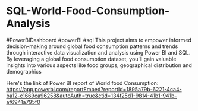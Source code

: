 # SQL-World-Food-Consumption-Analysis
#PowerBIDashboard #powerBI #sql
This project aims to empower informed decision-making around global food consumption patterns and trends through interactive data visualization and analysis using Power BI and SQL. By leveraging a global food consumption dataset, you'll gain valuable insights into various aspects like food groups, geographical distribution and demographics

Here's the link of Power BI report of World food Consumption:
https://app.powerbi.com/reportEmbed?reportId=1895a79b-6221-4ca4-ba12-c1669ca96258&autoAuth=true&ctid=134f25d1-9814-41b1-941b-af6941a795f0
